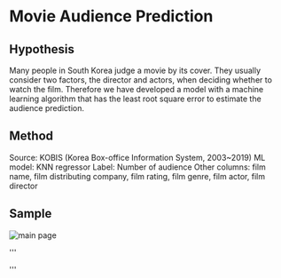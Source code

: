 Movie Audience Prediction
=========
Hypothesis
----------
Many people in South Korea judge a movie by its cover. They usually consider two factors, the director and actors, when deciding whether to watch the film. Therefore we have developed a model with a machine learning algorithm that has the least root square error to estimate the audience prediction.


Method
----------
Source: KOBIS (Korea Box-office Information System, 2003~2019)
ML model: KNN regressor
Label: Number of audience
Other columns: film name, film distributing company, film rating, film genre, film actor, film director


Sample
-------
![main page]("C:/Users/user/Desktop/screenshot/movie_main.png")

'''


'''
